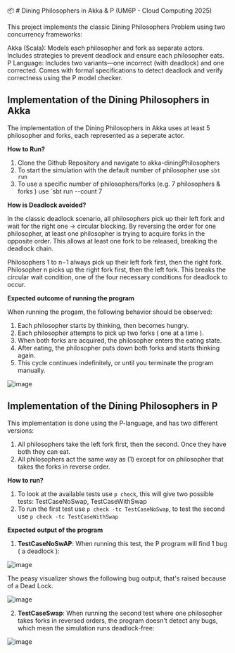 📦 # Dining Philosophers in Akka & P (UM6P - Cloud Computing 2025)

This project implements the classic Dining Philosophers Problem using two concurrency frameworks:

Akka (Scala): Models each philosopher and fork as separate actors. Includes strategies to prevent deadlock and ensure each philosopher eats.
P Language: Includes two variants—one incorrect (with deadlock) and one corrected. Comes with formal specifications to detect deadlock and verify correctness using the P model checker.

## Implementation of the Dining Philosophers in Akka 

The implementation of the Dining Philosophers in Akka uses at least 5 philosopher and forks, each represented as a seperate actor.

**How to Run?**
 1. Clone the Github Repository and navigate to akka-diningPhilosophers
 2. To start the simulation with the default number of philosopher use `sbt run `
 3. To use a specific number of philosophers/forks (e.g. 7 philosophers & forks ) use `sbt run --count 7

**How is Deadlock avoided?**

In the classic deadlock scenario, all philosophers pick up their left fork and wait for the right one → circular blocking.
By reversing the order for one philosopher, at least one philosopher is trying to acquire forks in the opposite order. This allows at least one fork to be released, breaking the deadlock chain.

Philosophers 1 to n−1 always pick up their left fork first, then the right fork. Philosopher n picks up the right fork first, then the left fork. This breaks the circular wait condition, one of the four necessary conditions for deadlock to occur.

**Expected outcome of running the program** 

When running the progam, the following behavior should be observed:
  1. Each philosopher starts by thinking, then becomes hungry.
  2. Each philosopher attempts to pick up two forks ( one at a time ).
  3. When both forks are acquired, the philosopher enters the eating state.
  4. After eating, the philosopher puts down both forks and starts thinking again.
  5. This cycle continues indefinitely, or until you terminate the program manually.

![image](https://github.com/user-attachments/assets/e5fe437d-7473-4d15-89bc-3eadbeb5d3db)

## Implementation of the Dining Philosophers in P

This implementation is done using the P-language, and has two different versions: 
  1. All philosophers take the left fork first, then the second. Once they have both they can eat.
  2. All philosophers act the same way as (1) except for on philosopher that takes the forks in reverse order.

**How to run?** 

1. To look at the available tests use `p check`, this will give two possible tests: TestCaseNoSwap, TestCaseWithSwap
2. To run the first test use `p check -tc TestCaseNoSwap`, to test the second use `p check -tc TestCaseWithSwap`

**Expected output of the program**

1. **TestCaseNoSwAP**: When running this test, the P program will find 1 bug ( a deadlock ):

![image](https://github.com/user-attachments/assets/448256df-9c06-4740-8af9-20e7e0d45057) 

The peasy visualizer shows the following bug output, that's raised because of a Dead Lock. 

![image](https://github.com/user-attachments/assets/c36f8321-2536-4370-b333-801ecc383036)

2. **TestCaseSwap**: When running the second test where one philosopher takes forks in reversed orders, the program doesn't detect any bugs, which mean the simulation runs deadlock-free:

![image](https://github.com/user-attachments/assets/d4713591-4b9b-4e6c-ad3b-5cb86a440033)





